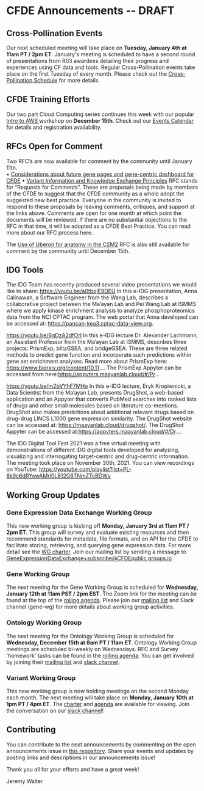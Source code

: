 # CFDE Announcements -- DRAFT

## Cross-Pollination Events
Our next scheduled meeting will take place on **Tuesday, January 4th at 11am PT / 2pm ET**. January's meeting is scheduled to have a second round of presentations from R03 awardees detailing their progress and experiences using CF data and tools.  Regular Cross-Pollination events take place on the first Tuesday of every month. Please check out the  [Cross-Pollination Schedule](https://docs.google.com/spreadsheets/d/1hQAeOLkivUZZnwZ_KxfGw3neezMaWbrPk9nnFiKfQGA/edit?usp=sharing) for more details.

## CFDE Training Efforts
Our two part Cloud Computing series continues this week with our popular [Intro to AWS ](https://www.nih-cfde.org/events/introduction-to-amazon-web-services-2/?pk_campaign=anc)workshop on **December 15th**. Check out our [Events Calendar](https://www.nih-cfde.org/events/) for details and registration availability.

## RFCs Open for Comment
Two RFC’s are now available for comment by the community until January 11th.  
•	[Considerations about future gene pages and gene-centric dashboard for CFDE](https://docs.google.com/document/d/1n9sKKGcXpZscG-eGClg7RmUs8fzYbeQ1/edit)
•	[Variant Information and Knowledge Exchange Principles]( https://docs.google.com/document/d/1bM2L3Ux3CrGISUVETVeVcvK8e0XT_Zey/edit) 
RFC stands for “Requests for Comments”. These are proposals being made by members of the CFDE to suggest that the CFDE community as a whole adopt the suggested new best practice. Everyone in the community is invited to respond to these proposals by leaving comments, critiques, and support at the links above. Comments are open for one month at which point the documents will be reviewed. If there are no substantial objections to the RFC in that time, it will be adopted as a CFDE Best Practice. You can read more about our RFC process here.

The [Use of Uberon for anatomy in the C2M2](https://docs.google.com/document/d/1x-KYUOvzO6NMiHqnl9G8JzakLcqJbkfG/edit)  RFC is also still available for comment by the community until December 15th. 


## IDG Tools
The IDG Team has recently produced several video presentations we would like to share:
https://youtu.be/a0tbojE9DEU In this e-IDG presentation, Anna Calinawan, a Software Engineer from the Wang Lab, describes a collaborative project between the Ma’ayan Lab and Pei Wang Lab at ISMMS where we apply kinase enrichment analysis to analyze phosphoproteomics data from the NCI CPTAC program. The web portal that Anna developed can be accessed at: https://pancan-kea3.cptac-data-view.org.

https://youtu.be/6gDzA2dfOrI In this e-IDG lecture Dr. Alexander Lachmann, an Assistant Professor from the Ma’ayan Lab at ISMMS, describes three projects: PrismExp, blitzGSEA, and bridgeGSEA. These are three related methods to predict gene function and incorporate such predictions within gene set enrichment analyses. Read more about PrismExp here: https://www.biorxiv.org/content/10.11.... The PrismExp Appyter can be accessed from here:https://appyters.maayanlab.cloud/#/Pr...

https://youtu.be/m2bVYhF7MHo In this e-IDG lecture, Eryk Kropiwnicki, a Data Scientist from the Ma’ayan Lab, presents DrugShot, a web-based application and an Appyter that converts PubMed searches into ranked lists of drugs and other small molecules based on literature co-mentions. DrugShot also makes predictions about additional relevant drugs based on drug-drug LINCS L1000 gene expression similarity. The DrugShot website can be accessed at: https://maayanlab.cloud/drugshot/. The DrugShot Appyter can be accessed at:https://appyters.maayanlab.cloud/#/Dr....

The IDG Digital Tool Fest 2021 was a free virtual meeting with demonstrations of different IDG digital tools developed for analyzing, visualizing and interrogating target-centric and drug-centric information.  The meeting took place on November 30th, 2021. You can view recordings on YouTube: https://youtube.com/playlist?list=PL-8k9c6dRYowAMrI0L812G6TNmZTcBDWv

## Working Group Updates

### Gene Expression Data Exchange Working Group
This new working group is kicking off **Monday, January 3rd at 11am PT / 2pm ET**.  This group will survey and evaluate existing resources and then recommend standards for metadata, file formats, and an API for the CFDE to facilitate storing, retrieving, and querying gene expression data. For more detail see the [WG charter](https://docs.google.com/document/d/1D_Kjn_yBIYibco33zsmfBMrC0C39IGwW_VPu9b_iXnM/edit).  Join our mailing list by sending a message to [GeneExpressionDataExchange+subscribe@CFDEpublic.groups.io](GeneExpressionDataExchange+subscribe@CFDEpublic.groups.io) .

### Gene Working Group
The next meeting for the Gene Working Group is scheduled for **Wednesday, January 12th at 11am PST / 2pm EST**. The Zoom link for the meeting can be found at the top of the [rolling agenda](https://docs.google.com/document/d/18QXDCFkHTVF2LTvab-wz9CprHxegP6VU/edit#). Please join our [mailing list](https://cfdepublic.groups.io/g/GeneWorkingGroup) and Slack channel (gene-wg) for more details about working group activities.

### Ontology Working Group
The next meeting for the Ontology Working Group is scheduled for **Wednesday, December 15th at 8am PT / 11am ET**. Ontology Working Group meetings are scheduled bi-weekly on Wednesdays. RFC and Survey 'homework' tasks can be found in the [rolling agenda](https://docs.google.com/document/d/1VoHHBeWfol6XNJa3kzOnOFuTaIrcLYbqKYQcOnj1oh4/edit#heading=h.3ia46913z0oa). You can get involved by joining their [mailing list](https://cfdepublic.groups.io/g/OntologyWorkingGroup) and [slack channel](https://join.slack.com/share/zt-wramurmc-0VP3wp~RYL8y1VPndQvYXw). 

### Variant Working Group
This new working group is now holding meetings on the second Monday each month. The next meeting will take place on **Monday, January 10th at 1pm PT / 4pm ET**. The [charter](https://docs.google.com/document/d/1L84L20Z3v4wPYjdqjQz0JpGFud0JPNUK/edit?usp=sharing&ouid=111367545760360703840&rtpof=true&sd=true) and [agenda](https://docs.google.com/document/d/1c3bxCKCRTWtvZopSLOT2iZsetylKtqdilfF1hB1thFQ/edit?usp=sharing) are available for viewing. Join the conversation on our [slack channel](https://join.slack.com/share/zt-wr77bkhw-RrrNoi4OaOgG~u7D2DFayA)!

## Contributing
You can contribute to the next announcements by commenting on the open announcements issue in [this repository](https://github.com/nih-cfde/announcements/issues). Share your events and updates by posting links and descriptions in our announcements issue!

Thank you all for your efforts and have a great week!

Jeremy Walter

